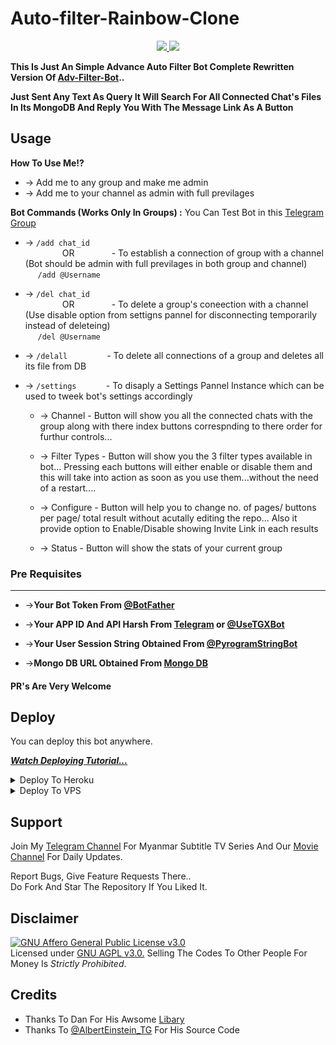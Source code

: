 # Auto-filter-Rainbow-Clone

<p align="center"> 
  <a href="https://github.com/konay1122/Auto-filter-Rainbow-Clone"> 
    <img src="https://img.shields.io/github/stars/konay1122/Auto-filter-Rainbow-Clone?style=social"> 

  </a> 
   
  <a href="https://github.com/konay1122/Auto-filter-Rainbow-Clone/fork"> 
    <img src="https://img.shields.io/github/forks/konay1122/Auto-filter-Rainbow-Clone?label=Fork&style=social"> 

  </a>   
</p> 

__This Is Just An Simple Advance Auto Filter Bot Complete Rewritten Version Of [Adv-Filter-Bot](https://github.com/AlbertEinsteinTG/Adv-Auto-Filter-Bot)..__ 

__Just Sent Any Text As Query It Will Search For All Connected Chat's Files In Its MongoDB And Reply You With The Message Link As A Button__ 


## Usage 

**__How To Use Me!?__** 

* -> Add me to any group and make me admin<br> 
* -> Add me to your channel as admin with full previlages 

**Bot Commands (Works Only In Groups) :** 
You Can Test Bot in this [Telegram Group](https://www.telegram.dog/joinchat/HPXE9t6rejEzNDll)

  * -> `/add chat_id`<br> 
     &nbsp;&nbsp;&nbsp;&nbsp;&nbsp;&nbsp;&nbsp;&nbsp;&nbsp;&nbsp;&nbsp;&nbsp;&nbsp;&nbsp; 
OR 
     &nbsp;&nbsp;&nbsp;&nbsp;&nbsp;&nbsp;&nbsp;&nbsp;&nbsp;&nbsp;&nbsp;&nbsp;&nbsp;&nbsp;- To establish a connection of group with a channel (Bot should be admin with full previlages in both group and channel)<br> 
    &nbsp;&nbsp;&nbsp;&nbsp;&nbsp;`/add @Username` 


  * -> `/del chat_id`<br> 
     &nbsp;&nbsp;&nbsp;&nbsp;&nbsp;&nbsp;&nbsp;&nbsp;&nbsp;&nbsp;&nbsp;&nbsp;&nbsp;&nbsp; 
OR 
    &nbsp;&nbsp;&nbsp;&nbsp;&nbsp;&nbsp;&nbsp;&nbsp;&nbsp;&nbsp;&nbsp;&nbsp;&nbsp;&nbsp;- To delete a group's coneection with a channel (Use disable option from settigns pannel for disconnecting temporarily instead of deleteing)<br> 
    &nbsp;&nbsp;&nbsp;&nbsp; `/del @Username` 


  * -> `/delall`&nbsp;&nbsp;&nbsp;&nbsp;&nbsp;&nbsp;&nbsp;&nbsp;&nbsp;&nbsp;&nbsp;&nbsp;&nbsp;&nbsp;&nbsp; - To delete all connections of a group and deletes all its file from DB 
   
  * -> `/settings`&nbsp;&nbsp;&nbsp;&nbsp;&nbsp;&nbsp;&nbsp;&nbsp;&nbsp;&nbsp;&nbsp; -  To disaply a Settings Pannel Instance which can be used to tweek bot's settings accordingly 

    * -> Channel - Button will show you all the connected chats with the group along with there index buttons correspnding to there order for furthur controls... 

    * -> Filter Types - Button will show you the 3 filter types available in bot... Pressing each buttons will either enable or disable them and this will take into action as soon as you use them...without the need of a restart.... 

    * -> Configure - Button will help you to change no. of pages/ buttons per page/ total result without acutally editing the repo... Also it provide option to Enable/Disable  showing Invite Link in each results 

    * -> Status - Button will show the stats of your current group 

### Pre Requisites 
------------------ 
* ->__Your Bot Token From [@BotFather](http://www.telegram.dog/BotFather)__ 

* ->__Your APP ID And API Harsh From [Telegram](http://www.my.telegram.org) or [@UseTGXBot](http://www.telegram.dog/UseTGXBot)__ 

* ->__Your User Session String Obtained From [@PyrogramStringBot](http://www.telegram.dog/PyrogramStringBot)__ 

* ->__Mongo DB URL Obtained From [Mongo DB](http://www.mongodb.com)__ 

#### PR's Are Very Welcome 

## Deploy 
You can deploy this bot anywhere. 

<i>**[Watch Deploying Tutorial...](https://youtu.be/zum9AUlOgtQ)**</i> 

<details><summary>Deploy To Heroku</summary> 
<p> 
<br> 
<a href="https://heroku.com/deploy?template=https://github.com/konay1122/Auto-filter-Rainbow-Clone/tree/main"> 
  <img src="https://www.herokucdn.com/deploy/button.svg" alt="Deploy"> 
</a> 
</p> 
</details> 

<details><summary>Deploy To VPS</summary> 
<p> 
<pre> 
git clone https://github.com/konay1122/Auto-filter-Rainbow-Clone/tree/blob/main 
cd Auto-filter-Rainbow-Clone 
pip3 install -r requirements.txt 
# Change The Vars Of bot/__init__.py File Accordingly 
python3 -m bot 
</pre> 
</p> 
</details> 

## Support    
Join My [Telegram Channel](https://www.telegram.dog/allserieslinkchnel_rainbow) For Myanmar Subtitle TV Series And Our [Movie Channel](https://www.telegram.dog/thaimovies_RMC_8) For Daily Updates.    
    
Report Bugs, Give Feature Requests There..    
Do Fork And Star The Repository If You Liked It. 

## Disclaimer 
[![GNU Affero General Public License v3.0](https://www.gnu.org/graphics/agplv3-155x51.png)](https://www.gnu.org/licenses/agpl-3.0.en.html#header)     
Licensed under [GNU AGPL v3.0.](https://github.com/AlbertEinsteinTG/Adv-Auto-Filter-Bot-V2/blob/main/LICENSE) 
Selling The Codes To Other People For Money Is *Strictly Prohibited*. 


## Credits 

 - Thanks To Dan For His Awsome [Libary](https://github.com/pyrogram/pyrogram) 
 - Thanks To [@AlbertEinstein_TG](https://telegram.me/AlbertEinstein_TG) For His Source Code 
